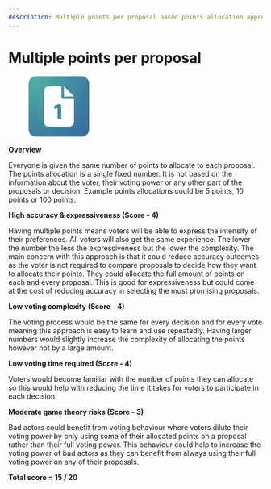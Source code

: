```yaml
---
description: Multiple points per proposal based points allocation approach
---
```


# Multiple points per proposal

<div align="left">

<figure><img src="../../../.gitbook/assets/points-per-proposal.png" alt="" width="120"><figcaption></figcaption></figure>

</div>



**Overview**

Everyone is given the same number of points to allocate to each proposal. The points allocation is a single fixed number. It is not based on the information about the voter, their voting power or any other part of the proposals or decision. Example points allocations could be 5 points, 10 points or 100 points.



**High accuracy & expressiveness (Score - 4)**

Having multiple points means voters will be able to express the intensity of their preferences. All voters will also get the same experience. The lower the number the less the expressiveness but the lower the complexity. The main concern with this approach is that it could reduce accuracy outcomes as the voter is not required to compare proposals to decide how they want to allocate their points. They could allocate the full amount of points on each and every proposal. This is good for expressiveness but could come at the cost of reducing accuracy in selecting the most promising proposals.



**Low voting complexity (Score - 4)**

The voting process would be the same for every decision and for every vote meaning this approach is easy to learn and use repeatedly. Having larger numbers would slightly increase the complexity of allocating the points however not by a large amount.



**Low voting time required (Score - 4)**

Voters would become familiar with the number of points they can allocate so this would help with reducing the time it takes for voters to participate in each decision.



**Moderate game theory risks (Score - 3)**

Bad actors could benefit from voting behaviour where voters dilute their voting power by only using some of their allocated points on a proposal rather than their full voting power. This behaviour could help to increase the voting power of bad actors as they can benefit from always using their full voting power on any of their proposals.



**Total score = 15 / 20**

